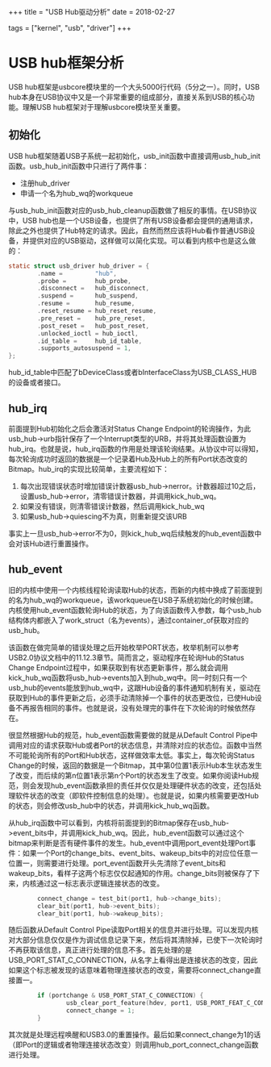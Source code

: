+++
title = "USB Hub驱动分析"
date = 2018-02-27


tags = ["kernel", "usb", "driver"]
+++

# USB hub框架分析

USB hub框架是usbcore模块里的一个大头5000行代码（5分之一）。同时，USB hub本身在USB协议中又是一个非常重要的组成部分，直接关系到USB的核心功能。理解USB hub框架对于理解usbcore模块至关重要。

## 初始化

USB hub框架随着USB子系统一起初始化，usb_init函数中直接调用usb_hub_init函数。usb_hub_init函数中只进行了两件事：

* 注册hub_driver
* 申请一个名为hub_wq的workqueue

与usb_hub_init函数对应的usb_hub_cleanup函数做了相反的事情。在USB协议中，USB hub也是一个USB设备，也提供了所有USB设备都会提供的通用请求，除此之外也提供了Hub特定的请求。因此，自然而然应该将Hub看作普通USB设备，并提供对应的USB驱动，这样做可以简化实现。可以看到内核中也是这么做的：

```c
static struct usb_driver hub_driver = {
        .name =         "hub",
        .probe =        hub_probe,
        .disconnect =   hub_disconnect,
        .suspend =      hub_suspend,
        .resume =       hub_resume,
        .reset_resume = hub_reset_resume,
        .pre_reset =    hub_pre_reset,
        .post_reset =   hub_post_reset,
        .unlocked_ioctl = hub_ioctl,
        .id_table =     hub_id_table,
        .supports_autosuspend = 1,
};
```

hub_id_table中匹配了bDeviceClass或者bInterfaceClass为USB_CLASS_HUB的设备或者接口。

## hub_irq

前面提到Hub初始化之后会激活对Status Change Endpoint的轮询操作，为此usb_hub->urb指针保存了一个Interrupt类型的URB，并将其处理函数设置为hub_irq。也就是说，hub_irq函数的作用是处理该轮询结果。从协议中可以得知，每次轮询成功时返回的数据是一个记录着Hub及Hub上的所有Port状态改变的Bitmap。hub_irq的实现比较简单，主要流程如下：

1. 每次出现错误状态时增加错误计数器usb_hub->nerror。计数器超过10之后，设置usb_hub->error，清零错误计数器，并调用kick_hub_wq。
2. 如果没有错误，则清零错误计数器，然后调用kick_hub_wq
3. 如果usb_hub->quiescing不为真，则重新提交该URB

事实上一旦usb_hub->error不为0，则kick_hub_wq后续触发的hub_event函数中会对该Hub进行重置操作。

## hub_event

旧的内核中使用一个内核线程轮询读取Hub的状态，而新的内核中换成了前面提到的名为hub_wq的workqueue，该workqueue在USB子系统初始化的时候创建。内核使用hub_event函数轮询Hub的状态，为了向该函数传入参数，每个usb_hub结构体内都嵌入了work_struct（名为events），通过container_of获取对应的usb_hub。

该函数在做完简单的错误处理之后开始枚举PORT状态，枚举机制可以参考USB2.0协议文档中的11.12.3章节。简而言之，驱动程序在轮询Hub的Status Change Endpoint过程中，如果获取到有状态更新事件，那么就会调用kick_hub_wq函数将usb_hub->events加入到hub_wq中。同一时刻只有一个usb_hub的events能放到hub_wq中，这跟Hub设备的事件通知机制有关，驱动在获取到Hub的事件更新之后，必须手动清除掉一个事件的状态更改位，已使Hub设备不再报告相同的事件。也就是说，没有处理完的事件在下次轮询的时候依然存在。

很显然根据Hub的规范，hub_event函数需要做的就是从Default Control Pipe中调用对应的请求获取Hub或者Port的状态信息，并清除对应的状态位。函数中当然不可能轮询所有的Port和Hub状态，这样做效率太低。事实上，每次轮询Status Change的时候，返回的数据是一个Bitmap，其中第0位置1表示Hub本生状态发生了改变，而后续的第n位置1表示第n个Port的状态发生了改变。如果你阅读Hub规范，则会发现hub_event函数承担的责任并仅仅是处理硬件状态的改变，还包括处理软件状态的改变（即软件控制信息的处理）。也就是说，如果内核需要更改Hub的状态，则会修改usb_hub中的状态，并调用kick_hub_wq函数。

从hub_irq函数中可以看到，内核将前面提到的Bitmap保存在usb_hub->event_bits中，并调用kick_hub_wq。因此，hub_event函数可以通过这个bitmap来判断是否有硬件事件的发生。hub_event中调用port_event处理Port事件：如果一个Port的change_bits、event_bits、wakeup_bits中的对应位任意一位置一，则需要进行处理。port_event函数开头先清除了event_bits和wakeup_bits，看样子这两个标志仅仅起通知的作用。change_bits则被保存了下来，内核通过这一标志表示逻辑连接状态的改变。

```c
        connect_change = test_bit(port1, hub->change_bits);
        clear_bit(port1, hub->event_bits);
        clear_bit(port1, hub->wakeup_bits);
```

随后函数从Default Control Pipe读取Port相关的信息并进行处理。可以发现内核对大部分信息仅仅是作为调试信息记录下来，然后将其清除掉，已使下一次轮询时不再获取该信息，真正进行处理的信息不多。首先处理的是USB_PORT_STAT_C_CONNECTION，从名字上看得出是连接状态的改变，因此如果这个标志被发现的话意味着物理连接状态的改变，需要将connect_change直接置一。

```c
        if (portchange & USB_PORT_STAT_C_CONNECTION) {
                usb_clear_port_feature(hdev, port1, USB_PORT_FEAT_C_CONNECTION);
                connect_change = 1;
        }
```

其次就是处理远程唤醒和USB3.0的重置操作。最后如果connect_change为1的话（即Port的逻辑或者物理连接状态改变）则调用hub_port_connect_change函数进行处理。